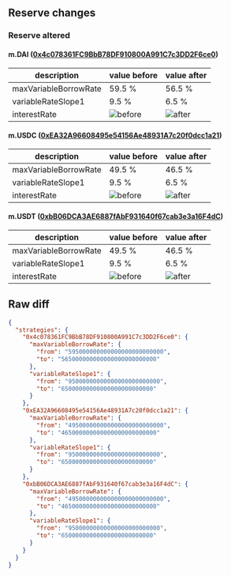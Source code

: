 ## Reserve changes

### Reserve altered

#### m.DAI ([0x4c078361FC9BbB78DF910800A991C7c3DD2F6ce0](https://explorer.metis.io/address/0x4c078361FC9BbB78DF910800A991C7c3DD2F6ce0))

| description | value before | value after |
| --- | --- | --- |
| maxVariableBorrowRate | 59.5 % | 56.5 % |
| variableRateSlope1 | 9.5 % | 6.5 % |
| interestRate | ![before](https://dash.onaave.com/api/static?variableRateSlope1=95000000000000000000000000&variableRateSlope2=500000000000000000000000000&optimalUsageRatio=800000000000000000000000000&baseVariableBorrowRate=0&maxVariableBorrowRate=595000000000000000000000000) | ![after](https://dash.onaave.com/api/static?variableRateSlope1=65000000000000000000000000&variableRateSlope2=500000000000000000000000000&optimalUsageRatio=800000000000000000000000000&baseVariableBorrowRate=0&maxVariableBorrowRate=565000000000000000000000000) |

#### m.USDC ([0xEA32A96608495e54156Ae48931A7c20f0dcc1a21](https://explorer.metis.io/address/0xEA32A96608495e54156Ae48931A7c20f0dcc1a21))

| description | value before | value after |
| --- | --- | --- |
| maxVariableBorrowRate | 49.5 % | 46.5 % |
| variableRateSlope1 | 9.5 % | 6.5 % |
| interestRate | ![before](https://dash.onaave.com/api/static?variableRateSlope1=95000000000000000000000000&variableRateSlope2=400000000000000000000000000&optimalUsageRatio=900000000000000000000000000&baseVariableBorrowRate=0&maxVariableBorrowRate=495000000000000000000000000) | ![after](https://dash.onaave.com/api/static?variableRateSlope1=65000000000000000000000000&variableRateSlope2=400000000000000000000000000&optimalUsageRatio=900000000000000000000000000&baseVariableBorrowRate=0&maxVariableBorrowRate=465000000000000000000000000) |

#### m.USDT ([0xbB06DCA3AE6887fAbF931640f67cab3e3a16F4dC](https://explorer.metis.io/address/0xbB06DCA3AE6887fAbF931640f67cab3e3a16F4dC))

| description | value before | value after |
| --- | --- | --- |
| maxVariableBorrowRate | 49.5 % | 46.5 % |
| variableRateSlope1 | 9.5 % | 6.5 % |
| interestRate | ![before](https://dash.onaave.com/api/static?variableRateSlope1=95000000000000000000000000&variableRateSlope2=400000000000000000000000000&optimalUsageRatio=900000000000000000000000000&baseVariableBorrowRate=0&maxVariableBorrowRate=495000000000000000000000000) | ![after](https://dash.onaave.com/api/static?variableRateSlope1=65000000000000000000000000&variableRateSlope2=400000000000000000000000000&optimalUsageRatio=900000000000000000000000000&baseVariableBorrowRate=0&maxVariableBorrowRate=465000000000000000000000000) |

## Raw diff

```json
{
  "strategies": {
    "0x4c078361FC9BbB78DF910800A991C7c3DD2F6ce0": {
      "maxVariableBorrowRate": {
        "from": "595000000000000000000000000",
        "to": "565000000000000000000000000"
      },
      "variableRateSlope1": {
        "from": "95000000000000000000000000",
        "to": "65000000000000000000000000"
      }
    },
    "0xEA32A96608495e54156Ae48931A7c20f0dcc1a21": {
      "maxVariableBorrowRate": {
        "from": "495000000000000000000000000",
        "to": "465000000000000000000000000"
      },
      "variableRateSlope1": {
        "from": "95000000000000000000000000",
        "to": "65000000000000000000000000"
      }
    },
    "0xbB06DCA3AE6887fAbF931640f67cab3e3a16F4dC": {
      "maxVariableBorrowRate": {
        "from": "495000000000000000000000000",
        "to": "465000000000000000000000000"
      },
      "variableRateSlope1": {
        "from": "95000000000000000000000000",
        "to": "65000000000000000000000000"
      }
    }
  }
}
```